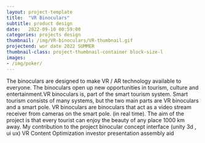 ```yaml
---
layout: project-template
title:  "VR Binoculars"
subtitle: product design
date:   2022-09-10 00:59:00
categories: projects design
thumbnail: /img/VR-binoculars/VR-thumbnail.gif
projectend: wor date 2022 SUMMER
thumbnail-class: project-thumbnail-container block-size-l
images:
- /img/poker/
---
```

The binoculars are designed to make VR / AR technology available to everyone. The binoculars open up new opportunities in tourism, culture and entertainment.VR binoculars is, part of the smart tourism system.
Smart tourism consists of many systems, but the two main parts are VR binoculars and a smart pole.
VR binoculars are binoculars that act as a video stream receiver from cameras on the smart pole. (in real time).
The aim of the project is that every tourist can enjoy the beauty of any place 1000 km away.
My contribution to the project
binocular concept
interface (unity 3d , ui ux)
VR Content Optimization
investor presentation
assembly aid